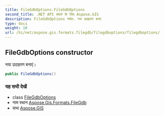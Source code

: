 ```yaml
---
title: FileGdbOptions.FileGdbOptions
second_title: .NET API संदर्भ के लिए Aspose.GIS
description: FileGdbOptions नर्मत. नय उदहरण बनएं
type: docs
weight: 10
url: /hi/net/aspose.gis.formats.filegdb/filegdboptions/filegdboptions/
---
```

## FileGdbOptions constructor

नया उदाहरण बनाएं।

```csharp
public FileGdbOptions()
```

### यह सभी देखें

* class [FileGdbOptions](../)
* नाम स्थान [Aspose.Gis.Formats.FileGdb](../../filegdboptions/)
* सभा [Aspose.GIS](../../../)


